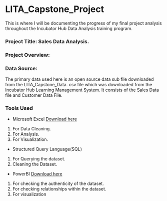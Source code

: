 # LITA_Capstone_Project
This is where I will be documenting the progress of my final project analysis throughout the Incubator Hub Data Analysis training program.


### Project Title: Sales Data Analysis.

### Project Overview:

### Data Source: 
The primary data used here is an open source data sub file downloaded from the LITA_Capstone_Data. csv file which was downloaded from the Incubator Hub Learning Management System. It consists of the Sales Data file and Customer Data File.

### Tools Used
- Microsoft Excel [Download here](https://www.microsoft.com)
 1. For Data Cleaning.
 2. For Analysis.
 3. For Visualization.

- Structured Query Language(SQL)
 1. For Querying the dataset.
 2. Cleaning the Dataset.

- PowerBI [Download here](https://www.microsoft.com)
 1. For checking the authenticity of the dataset.
 2. For checking relationships within the dataset.
 3. For visualization 




